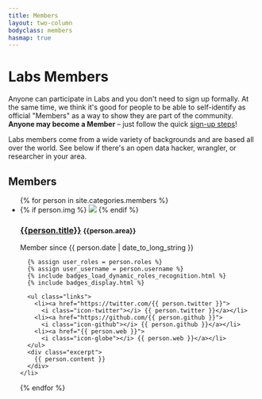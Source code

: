 ```yaml
---
title: Members
layout: two-column
bodyclass: members
hasmap: true
---
```


# Labs Members

Anyone can participate in Labs and you don't need to sign up formally. At the same
time, we think it's good for people to be able to self-identify as official
"Members" as a way to show they are part of the community. **Anyone may
become a Member** &ndash; just follow the quick [sign-up steps][signup]!

Labs members come from a wide variety of backgrounds and are based all
over the world.  See below if there's an open data hacker, wrangler,
or researcher in your area.

<div id="map"></div>

[signup]: /members/signup/

## Members

<ul class="persons">
  {% for person in site.categories.members %}
    <li id="{{person.username}}" class="person {% cycle 'odd', 'even' %}">
		{% if person.img %}
		<img class="photo" src="{{person.img}}">
		{% endif %}
      <h3 class="name">
        <a href="{{person.username}}">{{person.title}}</a>
        <small class="area">{{person.area}}</small>
      </h3>
      <p class="joined"><i class="icon-time"></i> Member since <span class="date">{{ person.date | date_to_long_string }}</span></p>

      {% assign user_roles = person.roles %}
      {% assign user_username = person.username %}
	  {% include badges_load_dynamic_roles_recognition.html %}
      {% include badges_display.html %}

      <ul class="links">
        <li><a href="https://twitter.com/{{ person.twitter }}">
          <i class="icon-twitter"></i> {{ person.twitter }}</a></li>
        <li><a href="https://github.com/{{ person.github }}">
          <i class="icon-github"></i> {{ person.github }}</a></li>
        <li><a href="{{ person.web }}">
          <i class="icon-globe"></i> {{ person.web }}</a></li>
      </ul>
      <div class="excerpt">
        {{ person.content }}
      </div>
    </li>
  {% endfor %}
</ul>

<script src="/js/membermap.js"></script>
